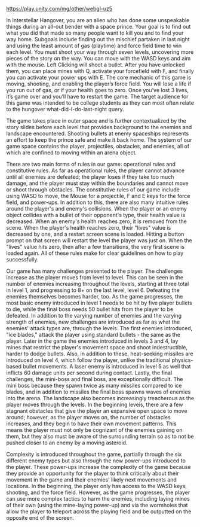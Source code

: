 https://play.unity.com/mg/other/webgl-uz5

In Interstellar Hangover, you are an alien who has done some unspeakable things during an
all-out bender with a space prince. Your goal is to find out what you did that made so many
people want to kill you and to find your way home. Subgoals include finding out the mischief
partaken in last night and using the least amount of gas (playtime) and force field time to win
each level. You must shoot your way through seven levels, uncovering more pieces of the story
on the way. You can move with the WASD keys and aim with the mouse. Left Clicking will
shoot a bullet. After you have unlocked them, you can place mines with Q, activate your
forcefield with F, and finally you can activate your power ups with E. The core mechanic of this
game is moving, shooting, and enabling the player’s force field. You will lose a life if you run
out of gas, or if your health goes to zero. Once you’ve lost 3 lives, it’s game over and you’ll have
to restart the game. The target audience for this game was intended to be college students as they
can most often relate to the hungover what-did-I-do-last-night query.

The game takes place in outer space and is further contextualized by the story slides before each
level that provides background to the enemies and landscape encountered. Shooting bullets at
enemy spaceships represents an effort to keep the prince safe and make it back home. The system
of our game space contains the player, projectiles, obstacles, and enemies, all of which are
confined to moving within an arena object.

There are two main forms of rules in our game: operational rules and constitutive rules. As far as
operational rules, the player cannot advance until all enemies are defeated; the player loses if
they take too much damage, and the player must stay within the boundaries and cannot move or
shoot through obstacles. The constitutive rules of our game include using WASD to move, the
Mouse for a projectile, F and E keys for the force field, and power-ups. In addition to this, there
are also many intuitive rules around the player's and enemy's collisions. When the player or an
enemy object collides with a bullet of their opponent's type, their health value is decreased.
When an enemy's health reaches zero, it is removed from the scene. When the player's health
reaches zero, their "lives" value is decreased by one, and a restart screen scene is loaded. Hitting
a button prompt on that screen will restart the level the player was just on. When the "lives"
value hits zero, then after a few transitions, the very first scene is loaded again. All of these rules
make for clear guidelines on how to play successfully.

Our game has many challenges presented to the player. The challenges increase as the player
moves from level to level. This can be seen in the number of enemies increasing throughout the
levels, starting at three total in level 1, and progressing to 8+ on the last level, level 6. Defeating
the enemies themselves becomes harder, too. As the game progresses, the most basic enemy
introduced in level 1 needs to be hit by five player bullets to die, while the final boss needs 50
bullet hits from the player to be defeated. In addition to the varying number of enemies and the
varying strength of enemies, new challenges are introduced as far as what the enemies' attack
types are, through the levels. The first enemies introduced, "ice blades," attack the player using
standard bullets - the same as the player. Later in the game the enemies introduced in levels 3
and 4, lay mines that restrict the player's movement space and shoot indestructible, harder to
dodge bullets. Also, in addition to these, heat-seeking missiles are introduced on level 4, which
follow the player, unlike the traditional physics-based bullet movements. A laser enemy is
introduced in level 5 as well that inflicts 60 damage units per second during contact. Lastly, the
final challenges, the mini-boss and final boss, are exceptionally difficult. The mini boss because
they spawn twice as many missiles compared to ice blades, and in addition to missiles the final
boss spawns waves of enemies into the arena. The landscape also becomes increasingly
treacherous as the player moves through the levels. In the beginning levels, there are a few
stagnant obstacles that give the player an expansive open space to move around; however, as the
player moves on, the number of obstacles increases, and they begin to have their own movement
patterns. This means the player must not only be cognizant of the enemies gaining on them, but
they also must be aware of the surrounding terrain so as to not be pushed closer to an enemy by a
moving asteroid.

Complexity is introduced throughout the game, partially through the six different enemy types
but also through the new power-ups introduced to the player. These power-ups increase the
complexity of the game because they provide an opportunity for the player to think critically
about their movement in the game and their enemies' likely next movements and locations. In the
beginning, the player only has access to the WASD keys, shooting, and the force field. However,
as the game progresses, the player can use more complex tactics to harm the enemies, including
laying mines of their own (using the mine-laying power-up) and via the wormholes that allow the
player to teleport across the playing field and be outputted on the opposite end of the screen.
